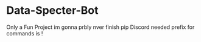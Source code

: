 # Data-Specter-Bot
Only a Fun Project im gonna prbly nver finish
pip Discord needed
prefix for commands is !